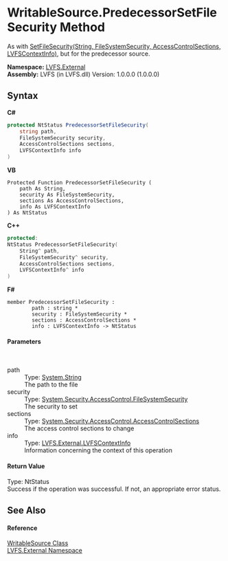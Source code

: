# WritableSource.PredecessorSetFileSecurity Method 
 

As with <a href="45427a04-60c3-056f-51c1-75d64acbd385">SetFileSecurity(String, FileSystemSecurity, AccessControlSections, LVFSContextInfo)</a>, but for the predecessor source.

**Namespace:**&nbsp;<a href="ce38c3d6-f720-9c09-02a8-24d191d963ed">LVFS.External</a><br />**Assembly:**&nbsp;LVFS (in LVFS.dll) Version: 1.0.0.0 (1.0.0.0)

## Syntax

**C#**<br />
``` C#
protected NtStatus PredecessorSetFileSecurity(
	string path,
	FileSystemSecurity security,
	AccessControlSections sections,
	LVFSContextInfo info
)
```

**VB**<br />
``` VB
Protected Function PredecessorSetFileSecurity ( 
	path As String,
	security As FileSystemSecurity,
	sections As AccessControlSections,
	info As LVFSContextInfo
) As NtStatus
```

**C++**<br />
``` C++
protected:
NtStatus PredecessorSetFileSecurity(
	String^ path, 
	FileSystemSecurity^ security, 
	AccessControlSections sections, 
	LVFSContextInfo^ info
)
```

**F#**<br />
``` F#
member PredecessorSetFileSecurity : 
        path : string * 
        security : FileSystemSecurity * 
        sections : AccessControlSections * 
        info : LVFSContextInfo -> NtStatus 

```


#### Parameters
&nbsp;<dl><dt>path</dt><dd>Type: <a href="http://msdn2.microsoft.com/en-us/library/s1wwdcbf" target="_blank">System.String</a><br />The path to the file</dd><dt>security</dt><dd>Type: <a href="http://msdn2.microsoft.com/en-us/library/f8bc2bs5" target="_blank">System.Security.AccessControl.FileSystemSecurity</a><br />The security to set</dd><dt>sections</dt><dd>Type: <a href="http://msdn2.microsoft.com/en-us/library/wc2zdbth" target="_blank">System.Security.AccessControl.AccessControlSections</a><br />The access control sections to change</dd><dt>info</dt><dd>Type: <a href="09c74a4d-3965-0d4b-f9f9-f9b54f7d56d9">LVFS.External.LVFSContextInfo</a><br />Information concerning the context of this operation</dd></dl>

#### Return Value
Type: NtStatus<br />Success if the operation was successful. If not, an appropriate error status.

## See Also


#### Reference
<a href="eef32198-3bf0-ea5f-1d5c-ef3cf7488a57">WritableSource Class</a><br /><a href="ce38c3d6-f720-9c09-02a8-24d191d963ed">LVFS.External Namespace</a><br />